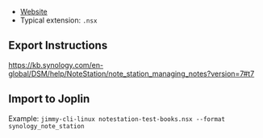 - [Website](https://www.synology.com/en-global/dsm/feature/note_station)
- Typical extension: `.nsx`

## Export Instructions

<https://kb.synology.com/en-global/DSM/help/NoteStation/note_station_managing_notes?version=7#t7>

## Import to Joplin

Example: `jimmy-cli-linux notestation-test-books.nsx --format synology_note_station`
